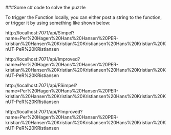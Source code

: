 ###Some c# code to solve the puzzle

To trigger the Function locally, you can either post a string to the function, or trigger it by using something like shown below:

http://localhost:7071/api/Simpel?name=Per%20Hagen%20Hans%20Hansen%20PER-kristian%20Hansen%20Kristian%20Kristiansen%20Hans%20Kristian%20KnUT-PeR%20KRistiansen

http://localhost:7071/api/Improved?name=Per%20Hagen%20Hans%20Hansen%20PER-kristian%20Hansen%20Kristian%20Kristiansen%20Hans%20Kristian%20KnUT-PeR%20KRistiansen

http://localhost:7071/api/FSimpel?name=Per%20Hagen%20Hans%20Hansen%20PER-kristian%20Hansen%20Kristian%20Kristiansen%20Hans%20Kristian%20KnUT-PeR%20KRistiansen

http://localhost:7071/api/FImproved?name=Per%20Hagen%20Hans%20Hansen%20PER-kristian%20Hansen%20Kristian%20Kristiansen%20Hans%20Kristian%20KnUT-PeR%20KRistiansen
